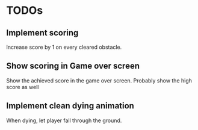# TODOs

## Implement scoring
Increase score by 1 on every cleared obstacle.

## Show scoring in Game over screen
Show the achieved score in the game over screen. Probably show the high score as well

## Implement clean dying animation
When dying, let player fall through the ground.